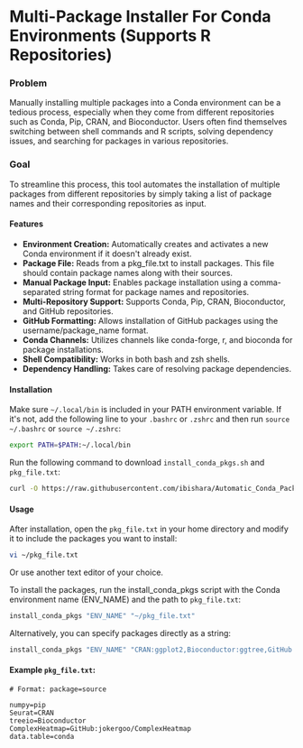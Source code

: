 # Multi-Package Installer For Conda Environments (Supports R Repositories)

### Problem
Manually installing multiple packages into a Conda environment can be a tedious process, especially when they come from different repositories such as Conda, Pip, CRAN, and Bioconductor. Users often find themselves switching between shell commands and R scripts, solving dependency issues, and searching for packages in various repositories.

### Goal
To streamline this process, this tool automates the installation of multiple packages from different repositories by simply taking a list of package names and their corresponding repositories as input.

#### Features
- **Environment Creation:** Automatically creates and activates a new Conda environment if it doesn't already exist.
- **Package File:** Reads from a pkg_file.txt to install packages. This file should contain package names along with their sources.
- **Manual Package Input:** Enables package installation using a comma-separated string format for package names and repositories.
- **Multi-Repository Support:** Supports Conda, Pip, CRAN, Bioconductor, and GitHub repositories.
- **GitHub Formatting:** Allows installation of GitHub packages using the username/package_name format.
- **Conda Channels:** Utilizes channels like conda-forge, r, and bioconda for package installations.
- **Shell Compatibility:** Works in both bash and zsh shells.
- **Dependency Handling:** Takes care of resolving package dependencies.


#### Installation
Make sure `~/.local/bin` is included in your PATH environment variable. If it's not, add the following line to your `.bashrc` or `.zshrc` and then run `source ~/.bashrc` or `source ~/.zshrc`:
   ```bash
   export PATH=$PATH:~/.local/bin
   ```
Run the following command to download `install_conda_pkgs.sh` and `pkg_file.txt`:
   ```bash
   curl -O https://raw.githubusercontent.com/ibishara/Automatic_Conda_Packages_Installer/main/install_conda_pkgs.sh && curl -O https://raw.githubusercontent.com/ibishara/Automatic_Conda_Packages_Installer/main/pkg_file.txt &&       chmod +x install_conda_pkgs.sh && mv install_conda_pkgs.sh ~/.local/bin/ && mv pkg_file.txt ~/
   ```

#### Usage
After installation, open the `pkg_file.txt` in your home directory and modify it to include the packages you want to install:
   ```bash
   vi ~/pkg_file.txt
   ```
Or use another text editor of your choice.

To install the packages, run the install_conda_pkgs script with the Conda environment name (ENV_NAME) and the path to `pkg_file.txt`:
   ```bash
   install_conda_pkgs "ENV_NAME" "~/pkg_file.txt"
   ```
Alternatively, you can specify packages directly as a string:
   ```bash
   install_conda_pkgs "ENV_NAME" "CRAN:ggplot2,Bioconductor:ggtree,GitHub:jokergoo/ComplexHeatmap,pip:numpy"
   ```
#### Example `pkg_file.txt`: 
   ```
   # Format: package=source
   
   numpy=pip
   Seurat=CRAN
   treeio=Bioconductor
   ComplexHeatmap=GitHub:jokergoo/ComplexHeatmap
   data.table=conda

   ```


